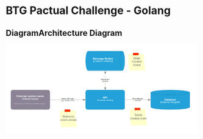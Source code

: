 # BTG Pactual Challenge - Golang

## DiagramArchitecture Diagram

![system-design](.docs/diagram.png)
